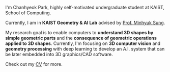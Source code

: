 I'm Chanhyeok Park, highly self-motivated undergraduate student at KAIST, School of Computing.  

Currently, I am in **KAIST Geometry & AI Lab** advised by [Prof. Minhyuk Sung](https://mhsung.github.io/).   

My research goal is to enable computers to **understand 3D shapes by simple geometric parts** and the **consequence of geometric operations applied to 3D shapes**. Currently, I'm focusing on **3D computer vision** and **geometry processing** with deep learning to develop an A.I. system that can be later embedded into 3D graphics/CAD software. 

Check out my [CV](https://drive.google.com/file/d/1wRbQMevZq-4GcqkBi1Qz4-vxS3jLy7k0/view?usp=sharing) for more.
